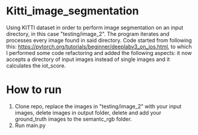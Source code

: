 # Kitti_image_segmentation
Using KITTI dataset in order to perform image segmentation on an input directory, in this case "testing/image_2". The program iterates and processes every image found in said directory.
Code started from following this: https://pytorch.org/tutorials/beginner/deeplabv3_on_ios.html, to which I performed some code refactoring and added the following aspects: it now accepts a directory of input images instead of single images and it calculates the iot_score.

# How to run
1. Clone repo, replace the images in "testing/image_2" with your input images, delete images in output folder, delete and add your ground_truth images to the semantc_rgb folder.
2. Run main.py
